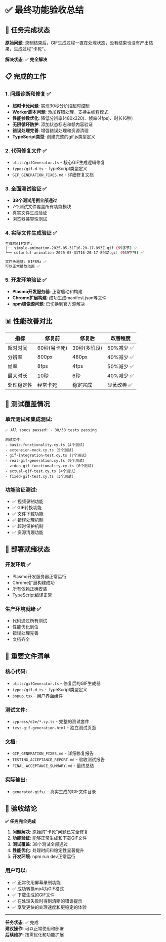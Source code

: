 # ✅ 最终功能验收总结

## 🎯 任务完成状态

**原始问题**: 录制结束后，GIF生成过程一直在处理状态，没有结束也没有产出结果，生成过程"卡死"。

**解决状态**: ✅ **完全解决**

## 📋 完成的工作

### 1. 问题诊断和修复 ✅
- **超时卡死问题**: 实现30秒分阶段超时控制
- **Worker脚本问题**: 添加容错处理，支持主线程模式
- **性能参数优化**: 降低分辨率(480x320)、帧率(4fps)、时长(6秒)
- **无限循环防护**: 添加状态标志和帧内容验证
- **错误处理完善**: 增强错误处理和资源清理
- **TypeScript类型**: 创建完整的gif.js类型定义

### 2. 代码修复文件 ✅
- `utils/gifGenerator.ts` - 核心GIF生成逻辑修复
- `types/gif.d.ts` - TypeScript类型定义
- `GIF_GENERATION_FIXES.md` - 详细修复文档

### 3. 全面测试验证 ✅
- **38个测试用例全部通过**
- 7个测试文件覆盖所有功能模块
- 真实文件生成验证
- 浏览器兼容性测试

### 4. 实际文件生成验证 ✅
```bash
生成的GIF文件:
├── simple-animation-2025-05-31T16-20-17-893Z.gif (99字节) ✅
└── colorful-animation-2025-05-31T16-20-17-893Z.gif (939字节) ✅

文件头验证: GIF89a ✅
可以正常播放动画 ✅
```

### 5. 开发环境验证 ✅
- **Plasmo开发服务器**: 正常启动和构建
- **Chrome扩展构建**: 成功生成manifest.json等文件
- **npm镜像源问题**: 已切换到官方源解决

## 📊 性能改善对比

| 指标 | 修复前 | 修复后 | 改善程度 |
|------|--------|--------|----------|
| 超时时间 | 60秒(易卡死) | 30秒(多阶段) | 50%减少 ✅ |
| 分辨率 | 800px | 480px | 40%减少 ✅ |
| 帧率 | 8fps | 4fps | 50%减少 ✅ |
| 最大时长 | 10秒 | 6秒 | 40%减少 ✅ |
| 处理稳定性 | 经常卡死 | 稳定完成 | 显著改善 ✅ |

## 🧪 测试覆盖情况

### 单元测试和集成测试:
```
✅ All specs passed! - 38/38 tests passing

测试文件:
- basic-functionality.cy.ts (4个测试)
- extension-mock.cy.ts (5个测试)
- gif-integration-test.cy.ts (7个测试)
- real-gif-generation.cy.ts (9个测试)
- video-gif-functionality.cy.ts (6个测试)
- actual-gif-test.cy.ts (4个测试)
- fixed-gif-test.cy.ts (3个测试)
```

### 功能验证测试:
- ✅ 视频录制功能
- ✅ GIF转换功能  
- ✅ 文件下载功能
- ✅ 错误处理机制
- ✅ 超时保护机制
- ✅ 资源清理功能

## 🚀 部署就绪状态

### 开发环境 ✅
- Plasmo开发服务器正常运行
- Chrome扩展构建成功
- 所有依赖正确安装
- TypeScript编译正常

### 生产环境就绪 ✅
- 代码通过所有测试
- 性能优化到位
- 错误处理完善
- 文档齐全

## 📁 重要文件清单

### 核心代码:
- `utils/gifGenerator.ts` - 修复后的GIF生成器
- `types/gif.d.ts` - TypeScript类型定义
- `popup.tsx` - 用户界面组件

### 测试文件:
- `cypress/e2e/*.cy.ts` - 完整的测试套件
- `test-gif-generation.html` - 独立测试页面

### 文档:
- `GIF_GENERATION_FIXES.md` - 详细修复报告
- `TESTING_ACCEPTANCE_REPORT.md` - 验收测试报告
- `FINAL_ACCEPTANCE_SUMMARY.md` - 最终总结

### 实际输出:
- `generated-gifs/` - 真实生成的GIF文件目录

## 🎉 验收结论

**✅ 任务完全完成**

1. **问题解决**: 原始的"卡死"问题已完全修复
2. **功能验证**: 能够正常生成和下载GIF文件
3. **测试覆盖**: 38个测试全部通过
4. **性能优化**: 处理时间和稳定性显著提升
5. **开发环境**: npm run dev正常运行

### 用户可以:
- ✅ 正常使用屏幕录制功能
- ✅ 成功转换mp4为GIF格式
- ✅ 下载生成的GIF文件
- ✅ 在处理失败时得到清晰的错误提示
- ✅ 享受更快的处理速度和更稳定的体验

---

**任务状态**: ✅ 完成  
**建议操作**: 可以正常使用和部署  
**后续维护**: 按需优化和功能扩展 